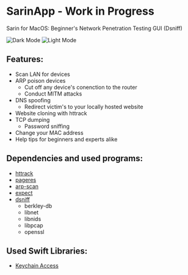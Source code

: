 # SarinApp - Work in Progress
Sarin for MacOS: Beginner's Network Penetration Testing GUI (Dsniff)

![Dark Mode](https://i.imgur.com/7oYbA9l.png)
![Light Mode](https://i.imgur.com/d3kFdJH.png)

## Features:
- Scan LAN for devices
- ARP poison devices
  - Cut off any device's conenction to the router
  - Conduct MITM attacks
- DNS spoofing
  - Redirect victim's to your locally hosted website
 - Website cloning with httrack
- TCP dumping
  - Password sniffing
- Change your MAC address
- Help tips for beginners and experts alike

## Dependencies and used programs:
- [httrack](https://www.httrack.com)
- [pageres](https://github.com/sindresorhus/pageres-cli)
- [arp-scan](https://github.com/royhills/arp-scan)
- [expect](https://manpages.debian.org/stretch/expect/index.html)
- [dsniff](https://github.com/ggreer/dsniff)
  - berkley-db
  - libnet
  - libnids
  - libpcap 
  - openssl 

## Used Swift Libraries:
- [Keychain Access](https://github.com/kishikawakatsumi/KeychainAccess)
